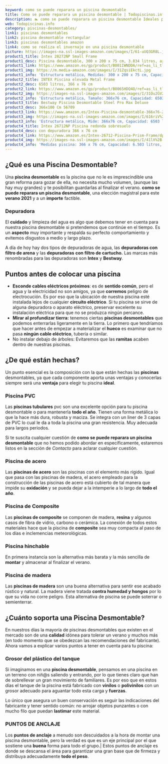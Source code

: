 ```yaml
---
keyword: como se puede reparara un piscina desmontable
title: Como se puede reparara un piscina desmontable | Todopiscinas.info
description: 🏊 como se puede reparara un piscina desmontable Ideales para este verano 2021. Aquí puedes comprar como se puede reparara un piscina desmontable y comparar con otras similares. No dejes escapar como se puede reparara un piscina desmontable a un precio realmente tentador.
web: Todopiscinas.info
category: piscinas-desmontables/
link1: piscinas desmontables
link2: piscina desmontable rectangular
link3: piscinas desmontables amazon
link4: como se realiza el invernaje en una piscina desmontable
picture: https://images-na.ssl-images-amazon.com/images/I/61-uUQ3GR8L.jpg
product1_title: Intex 28272NP Small Frame
product1_desc: Piscina desmontable, 300 x 200 x 75 cm, 3.834 litros, azul
product1_link: https://www.amazon.es/gp/product/B001IWNDDA/ref=as_li_tl?ie=UTF8&camp=3638&creative=24630&creativeASIN=B001IWNDDA&linkCode=as2&tag=todopiscinas0e-21&linkId=25b9d647487c889cb6ef56ed63f50ca1
product1_img: https://m.media-amazon.com/images/I/31ZqsiEkctL.jpg
product1_info: 'Estructura metálica, Medidas: 300 x 200 x 75 cm, Capacidad: 3.834 litros, Para 6 personas (+ 6 años), Fácil montaje, Forma rectangular'
product2_title: INTEX Piscina elevada Metal Frame
product2_desc: 6503 litros, 366 x 76 cm
product2_link: https://www.amazon.es/gp/product/B0065HDQ4O/ref=as_li_tl?ie=UTF8&camp=3638&creative=24630&creativeASIN=B0065HDQ4O&linkCode=as2&tag=todopiscinas0e-21&linkId=ed2430e3ba564d3527ee103df33ed7b3
product2_img: https://images-na.ssl-images-amazon.com/images/I/31Ou2GV2SAL.jpg
product2_info: 'Estructura metálica, Tamaño: 366x76 cm, Capacidad: 6503 litros, Forma circular, De 4 a 7 personas (+6 años)'
product3_title: Bestway Piscina Desmontable Steel Pro Max Deluxe
product3_desc: 366x100 Cm 56709
product3_link: https://www.amazon.es/Intex-Piscina-desmontable-366x76-28210NP/dp/B0065HDQ4O?__mk_es_ES=%C3%85M%C3%85%C5%BD%C3%95%C3%91&crid=25UQGV9HG2INI&dchild=1&keywords=piscinas+desmontables&qid=1615854176&sprefix=piscinas+dem%2Caps%2C201&sr=8-5&linkCode=ll1&tag=todopiscinas0e-21&linkId=34f200977c6cbaab1f3f4d9ac0e64755&language=es_ES&ref_=as_li_ss_tl
product3_img: https://images-na.ssl-images-amazon.com/images/I/616riV%2BiY3L.jpg
product3_info: 'Estructura metálica, Mide: 366x76 cm, Capacidad: 6503 litros, De 4 a 7 personas mayores de 6 años, Forma circular, Tecnología Super-Tough'
product4_title: Intex 26712NP Piscina redonda sobresuelo
product4_desc: con depuradora 366 x 76 cm
product4_link: https://www.amazon.es/Intex-26712-Piscina-Prism-Frame/dp/B07FB823GL?__mk_es_ES=%C3%85M%C3%85%C5%BD%C3%95%C3%91&dchild=1&keywords=piscinas+desmontables+con+depuradora&qid=1615936418&sr=8-5&linkCode=ll1&tag=todopiscinas0e-21&linkId=d98699de7830cd471766fa1daa36de34&language=es_ES&ref_=as_li_ss_tl
product4_img: https://images-na.ssl-images-amazon.com/images/I/41lX%2B-YpibL.jpg
product4_info: 'Medidas piscina: 366 x 76 cm, Capacidad: 6.503 litros, Incluye depuradora de cartucha A, Lona resistente triple capa'
---
```


## ¿Qué es una Piscina Desmontable?

Una **piscina desmontable** es la piscina que no le es imprescindible una gran reforma para gozar de ella, no necesita mucho volumen, (aunque las hay muy grandes) y te posibilitan guardarlas al finalizar el verano.  **como se puede reparara un piscina desmontable**, una elección magistral para este **verano 2021** y a un **importe** factible.

<stats-list :link1=link1 :link2=link2 :link3=link3 :link4=link4 :category=category></stats-list>


### Depuradora

El **cuidado** y limpieza del agua es algo que debemos tener en cuenta para nuestra piscina desmontable si pretendemos que continúe en el tiempo. Es un **aspecto** muy importante y respalda su perfecto comportamiento y evitemos disgustos a medio y largo plazo.

A día de hoy hay dos tipos de depuradoras de agua, las **depuradoras con filtro de arena** y  las **depuradoras** **con filtro de cartucho.** Las marcas más renombradas para las depuradoras son **Intex** y **Bestway**.


## Puntos antes de colocar una piscina



*   **Esconde cables eléctricos próximos**: es de **sentido común**, pero el agua y la electricidad no son amigos, ya que **corremos** peligro de electrocución. Es por eso que la ubicación de nuestra piscina esté instalada lejos de cualquier **circuito eléctrico**. Si tu piscina se sirve de alguna depuradora o aparato eléctrico, preservar excelente su instalación eléctrica para que no se produzca ningún percance.
*   **Mirar al profundizar tierra:** tenemos ciertas **piscinas desmontables** que podemos enterrarlas ligeramente en la tierra. Lo primero  que tendríamos que hacer antes de empezar a materializar el **hueco** es examinar que no pasa **ningún cable eléctrico**, tubería o similar.
*   No instalar debajo de árboles: Evitaremos que las **ramitas** acaben dentro de nuestras piscinas.


## ¿De qué  están hechas?

Un punto esencial es la composición con la que están hechas las **piscinas** desmontables, ya que cada componente aporta unas ventajas y conocerlas siempre será una **ventaja** para elegir tu piscina **ideal**.


### Piscina  PVC

Las **piscinas tubulares** pvc son una excelente opción para tu piscina desmontable o para mantenerla **todo el año**. Tienen una forma metálica lo que la hace más dura, robusta y maciza. Se integra con un liner de 3 capas de PVC lo cual le da a toda la piscina una gran resistencia. Muy adecuada para largos periodos.

Si te suscita cualquier cuestión de **como se puede reparara un piscina desmontable** que no hemos podido abordar en específicamente, estaremos listos en la sección de _Contacto_ para aclarar cualquier cuestión.


### Piscina de acero

Las **piscinas de acero** son las piscinas con el elemento más rígido. Igual que pasa con las piscinas de madera, el acero empleado para la construcción de las piscinas de acero está cubierto de tal manera que impide su **oxidación** y se pueda dejar a la intemperie a lo largo de **todo el año**.


### Piscina de Composite

Las **piscinas de composite** se componen de madera, **resina** y algunos casos de fibra de vidrio, carbono o cerámica. La conexión de todos estos materiales hace que la piscina de **composite** sea muy compacta al paso de los días e inclemencias meteorológicas.


### Piscina hinchable

En primera instancia son la alternativa más barata y la más sencilla de **montar** y almacenar al finalizar el verano.


### Piscina de madera

Las **piscinas de madera** son una buena alternativa para sentir ese acabado rústico y natural. La madera viene tratada **contra humedad y hongos** por lo que su vida no corre peligro. Esta alternativa de piscina se puede soterrar o semienterrar.

<external-banner></external-banner>



## ¿Cuánto soporta una Piscina Desmontable?

En nuestros días la mayoría de piscinas desmontables que existen en el mercado son de una **calidad** idónea para tolerar un verano y muchos más (en todo momento que se obedezcan las recomendaciones del fabricante). Ahora vamos a explicar varios puntos a tener en cuenta para tu piscina:


### Grosor del plástico del tanque

Si imaginamos en una **piscina desmontable**, pensamos en una piscina en un terreno con niñ@s saliendo y entrando, por lo que tienes claro que han de sobrellevar un gran movimiento de familiares. Es por eso que en estos días el tanque de la piscina está fabricado con **vinilos** o **polivinilos** con un grosor adecuado para aguantar todo esta carga y **fuerzas**.

Lo único que asegura un	 buen conservación es seguir las indicaciones del fabricante y tener sentido común: no arrojar objetos punzantes o con mucho filo que puedan **lastimar** este material.


### PUNTOS DE ANCLAJE

Los **puntos de anclaje** a menudo son descuidados a la hora de montar una piscina desmontable, pero la verdad es que es un eje principal por el que sostiene una **buena** forma para todo el grupo.| Estos puntos de anclaje es donde se descansa el área para garantizar una gran base que de firmeza y distribuya adecuadamente **todo el peso**.

<brand-panel :title=product1_title :desc=product1_desc :img=product1_img :link=product1_link></brand-panel>